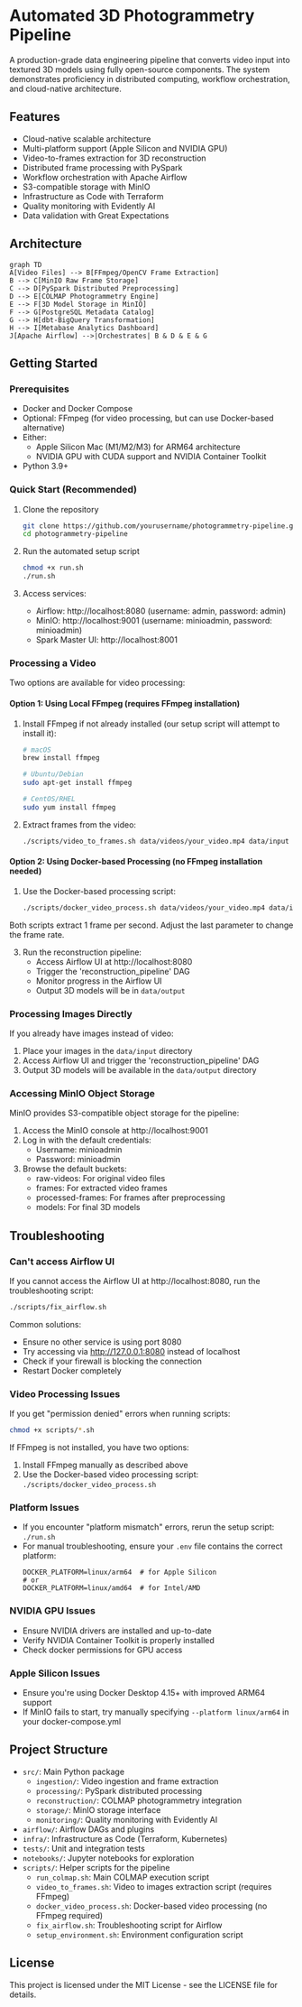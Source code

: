 # Automated 3D Photogrammetry Pipeline

A production-grade data engineering pipeline that converts video input into textured 3D models using fully open-source components. The system demonstrates proficiency in distributed computing, workflow orchestration, and cloud-native architecture.

## Features

- Cloud-native scalable architecture
- Multi-platform support (Apple Silicon and NVIDIA GPU)
- Video-to-frames extraction for 3D reconstruction
- Distributed frame processing with PySpark
- Workflow orchestration with Apache Airflow
- S3-compatible storage with MinIO
- Infrastructure as Code with Terraform
- Quality monitoring with Evidently AI
- Data validation with Great Expectations

## Architecture

```mermaid
graph TD
A[Video Files] --> B[FFmpeg/OpenCV Frame Extraction]
B --> C[MinIO Raw Frame Storage]
C --> D[PySpark Distributed Preprocessing]
D --> E[COLMAP Photogrammetry Engine]
E --> F[3D Model Storage in MinIO]
F --> G[PostgreSQL Metadata Catalog]
G --> H[dbt-BigQuery Transformation]
H --> I[Metabase Analytics Dashboard]
J[Apache Airflow] -->|Orchestrates| B & D & E & G
```

## Getting Started

### Prerequisites

- Docker and Docker Compose
- Optional: FFmpeg (for video processing, but can use Docker-based alternative)
- Either:
  - Apple Silicon Mac (M1/M2/M3) for ARM64 architecture
  - NVIDIA GPU with CUDA support and NVIDIA Container Toolkit
- Python 3.9+

### Quick Start (Recommended)

1. Clone the repository
   ```bash
   git clone https://github.com/yourusername/photogrammetry-pipeline.git
   cd photogrammetry-pipeline
   ```

2. Run the automated setup script
   ```bash
   chmod +x run.sh
   ./run.sh
   ```

3. Access services:
   - Airflow: http://localhost:8080 (username: admin, password: admin)
   - MinIO: http://localhost:9001 (username: minioadmin, password: minioadmin)
   - Spark Master UI: http://localhost:8001

### Processing a Video

Two options are available for video processing:

#### Option 1: Using Local FFmpeg (requires FFmpeg installation)

1. Install FFmpeg if not already installed (our setup script will attempt to install it):
   ```bash
   # macOS
   brew install ffmpeg
   
   # Ubuntu/Debian
   sudo apt-get install ffmpeg
   
   # CentOS/RHEL
   sudo yum install ffmpeg
   ```

2. Extract frames from the video:
   ```bash
   ./scripts/video_to_frames.sh data/videos/your_video.mp4 data/input 1
   ```

#### Option 2: Using Docker-based Processing (no FFmpeg installation needed)

1. Use the Docker-based processing script:
   ```bash
   ./scripts/docker_video_process.sh data/videos/your_video.mp4 data/input 1
   ```

Both scripts extract 1 frame per second. Adjust the last parameter to change the frame rate.

3. Run the reconstruction pipeline:
   - Access Airflow UI at http://localhost:8080
   - Trigger the 'reconstruction_pipeline' DAG
   - Monitor progress in the Airflow UI
   - Output 3D models will be in `data/output`

### Processing Images Directly

If you already have images instead of video:

1. Place your images in the `data/input` directory
2. Access Airflow UI and trigger the 'reconstruction_pipeline' DAG
3. Output 3D models will be available in the `data/output` directory

### Accessing MinIO Object Storage

MinIO provides S3-compatible object storage for the pipeline:

1. Access the MinIO console at http://localhost:9001
2. Log in with the default credentials:
   - Username: minioadmin
   - Password: minioadmin
3. Browse the default buckets:
   - raw-videos: For original video files
   - frames: For extracted video frames
   - processed-frames: For frames after preprocessing
   - models: For final 3D models

## Troubleshooting

### Can't access Airflow UI

If you cannot access the Airflow UI at http://localhost:8080, run the troubleshooting script:

```bash
./scripts/fix_airflow.sh
```

Common solutions:
- Ensure no other service is using port 8080
- Try accessing via http://127.0.0.1:8080 instead of localhost
- Check if your firewall is blocking the connection
- Restart Docker completely

### Video Processing Issues

If you get "permission denied" errors when running scripts:
```bash
chmod +x scripts/*.sh
```

If FFmpeg is not installed, you have two options:
1. Install FFmpeg manually as described above
2. Use the Docker-based video processing script: `./scripts/docker_video_process.sh`

### Platform Issues
- If you encounter "platform mismatch" errors, rerun the setup script: `./run.sh`
- For manual troubleshooting, ensure your `.env` file contains the correct platform:
  ```
  DOCKER_PLATFORM=linux/arm64  # for Apple Silicon
  # or
  DOCKER_PLATFORM=linux/amd64  # for Intel/AMD
  ```

### NVIDIA GPU Issues
- Ensure NVIDIA drivers are installed and up-to-date
- Verify NVIDIA Container Toolkit is properly installed
- Check docker permissions for GPU access

### Apple Silicon Issues
- Ensure you're using Docker Desktop 4.15+ with improved ARM64 support
- If MinIO fails to start, try manually specifying `--platform linux/arm64` in your docker-compose.yml

## Project Structure

- `src/`: Main Python package
  - `ingestion/`: Video ingestion and frame extraction
  - `processing/`: PySpark distributed processing
  - `reconstruction/`: COLMAP photogrammetry integration
  - `storage/`: MinIO storage interface
  - `monitoring/`: Quality monitoring with Evidently AI
- `airflow/`: Airflow DAGs and plugins
- `infra/`: Infrastructure as Code (Terraform, Kubernetes)
- `tests/`: Unit and integration tests
- `notebooks/`: Jupyter notebooks for exploration
- `scripts/`: Helper scripts for the pipeline
  - `run_colmap.sh`: Main COLMAP execution script
  - `video_to_frames.sh`: Video to images extraction script (requires FFmpeg)
  - `docker_video_process.sh`: Docker-based video processing (no FFmpeg required)
  - `fix_airflow.sh`: Troubleshooting script for Airflow
  - `setup_environment.sh`: Environment configuration script

## License

This project is licensed under the MIT License - see the LICENSE file for details. 


